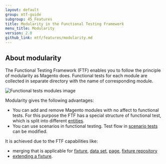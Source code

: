 ```yaml
---
layout: default
group: mtf-guide
subgroup: 45_Features
title: Modularity in the Functional Testing Framework
menu_title: Modularity
version: 2.0
github_link: mtf/features/modularity.md
---
```


## About modularity

The Functional Testing Framework (FTF) enables you to follow the principle of modularity as Magento does. Functional tests for each module are collected in separate directory with the name of corresponding module.

![Functional tests modules image]({{site.baseurl}}common/images/mtf_modularity_dirs.png)

Modularity gives the following advantages:

 - You can add and remove Magento modules with no affect to functional tests. For this purpose the FTF has a special structure of functional test, which is split into different [entities].
 - You can use scenarios in functional testing. Test flow in [scenario tests] can be modified.

It is achieved due to the FTF capabilities like:

 - merging that is applicable for [fixture], [data set], [page], [fixture repository]
 - [extending a fixture].


<!-- LINK DEFINITIONS -->

[entities]: {{page.baseurl}}mtf/mtf_entities.html
[scenario tests]: {{page.baseurl}}mtf/mtf_entities/mtf_scenariotest.html
[fixture]: {{page.baseurl}}mtf/mtf_entities/mtf_fixture.html
[extending a fixture]: {{page.baseurl}}mtf/mtf_entities/mtf_fixture.html#mtf_fixture_extend
[data set]: {{page.baseurl}}mtf/mtf_entities/mtf_dataset.html
[page]: {{page.baseurl}}mtf/mtf_entities/mtf_page.html
[fixture repository]: {{page.baseurl}}mtf/mtf_entities/mtf_fixture-repo.html
